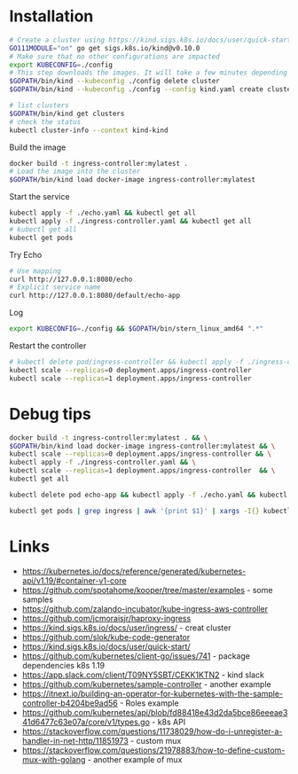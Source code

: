 
# Installation

```sh
# Create a cluster using https://kind.sigs.k8s.io/docs/user/quick-start/
GO111MODULE="on" go get sigs.k8s.io/kind@v0.10.0
# Make sure that no other configurations are impacted
export KUBECONFIG=./config
# This step downloads the images. It will take a few minutes depending on the connection
$GOPATH/bin/kind --kubeconfig ./config delete cluster
$GOPATH/bin/kind --kubeconfig ./config --config kind.yaml create cluster

# list clusters 
$GOPATH/bin/kind get clusters
# check the status
kubectl cluster-info --context kind-kind
```

Build the image 
```sh
docker build -t ingress-controller:mylatest .
# Load the image into the cluster
$GOPATH/bin/kind load docker-image ingress-controller:mylatest
```

Start the service 
```sh
kubectl apply -f ./echo.yaml && kubectl get all
kubectl apply -f ./ingress-controller.yaml && kubectl get all
# kubectl get all
kubectl get pods
```

Try Echo 
```sh
# Use mapping 
curl http://127.0.0.1:8080/echo
# Explicit service name
curl http://127.0.0.1:8080/default/echo-app
```

Log
```sh
export KUBECONFIG=./config && $GOPATH/bin/stern_linux_amd64 ".*"
```

Restart the controller 
```sh
# kubectl delete pod/ingress-controller && kubectl apply -f ./ingress-controller.yaml && kubectl get all
kubectl scale --replicas=0 deployment.apps/ingress-controller
kubectl scale --replicas=1 deployment.apps/ingress-controller
```

# Debug tips

```sh
docker build -t ingress-controller:mylatest . && \
$GOPATH/bin/kind load docker-image ingress-controller:mylatest && \
kubectl scale --replicas=0 deployment.apps/ingress-controller && \
kubectl apply -f ./ingress-controller.yaml && \
kubectl scale --replicas=1 deployment.apps/ingress-controller  && \
kubectl get all
```

```sh
kubectl delete pod echo-app && kubectl apply -f ./echo.yaml && kubectl get all
```

```sh
kubectl get pods | grep ingress | awk '{print $1}' | xargs -I{} kubectl exec {}  -- curl --silent http://10.244.0.7:5688
```

# Links

* https://kubernetes.io/docs/reference/generated/kubernetes-api/v1.19/#container-v1-core 
* https://github.com/spotahome/kooper/tree/master/examples - some samples 
* https://github.com/zalando-incubator/kube-ingress-aws-controller
* https://github.com/jcmoraisjr/haproxy-ingress
* https://kind.sigs.k8s.io/docs/user/ingress/ - creat cluster
* https://github.com/slok/kube-code-generator
* https://kind.sigs.k8s.io/docs/user/quick-start/
* https://github.com/kubernetes/client-go/issues/741  - package dependencies k8s 1.19
* https://app.slack.com/client/T09NY5SBT/CEKK1KTN2  - kind slack
* https://github.com/kubernetes/sample-controller - another example
* https://itnext.io/building-an-operator-for-kubernetes-with-the-sample-controller-b4204be9ad56 - Roles example
* https://github.com/kubernetes/api/blob/fd88418e43d2da5bce86eeeae341d6477c63e07a/core/v1/types.go  - k8s API
* https://stackoverflow.com/questions/11738029/how-do-i-unregister-a-handler-in-net-http/11851973  - custom mux
* https://stackoverflow.com/questions/21978883/how-to-define-custom-mux-with-golang - another example of mux
